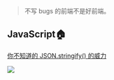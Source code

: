 > 不写 bugs 的前端不是好前端。



## JavaScript🏠

[你不知道的 JSON.stringify() 的威力](https://github.com/NieZhuZhu/Blog/issues/1)


![](https://upload-images.jianshu.io/upload_images/14821145-f6acc436e6fc010a.jpeg?imageMogr2/auto-orient/strip%7CimageView2/2/w/1240)
